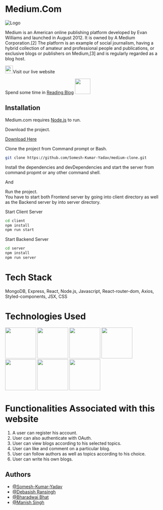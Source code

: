 # Medium.Com

![Logo](https://miro.medium.com/max/8976/1*Ra88BZ-CSTovFS2ZSURBgg.png)

Medium is an American online publishing platform developed by Evan Williams and launched in August 2012. It is owned by A Medium Corporation.[2] The platform is an example of social journalism, having a hybrid collection of amateur and professional people and publications, or exclusive blogs or publishers on Medium,[3] and is regularly regarded as a blog host.

<img src="https://raw.githubusercontent.com/MartinHeinz/MartinHeinz/master/wave.gif" width="25px">Visit our live website

Spend some time in [Reading Blog](https://medium.com/@d_ransingh88/a-cloned-version-of-medium-com-c6f18187cacf) <img src="http://clipart-library.com/img/674255.gif" width="50px">


## Installation

Medium.com requires [Node.js](https://nodejs.org/) to run.

Download the project.

[Download Here](https://github.com/Somesh-Kumar-Yadav/medium-clone/archive/refs/heads/master.zip)


Clone the project from Command prompt or Bash.

```bash
git clone https://github.com/Somesh-Kumar-Yadav/medium-clone.git
```

Install the dependencies and devDependencies and start the server from command propmt or any other command shell.

And

Run the project.  
You have to start both Frontend server by going into client directory as well as the Backend server by into server directory.

Start Client Server
```bash
cd client
npm install
npm run start
```

Start Backend Server
```bash
cd server
npm install
npm run server
```

# Tech Stack

MongoDB, Express, React, Node.js, Javascript, React-router-dom, Axios, Styled-components, JSX, CSS

# Technologies Used

<p float="left">
    <img src="https://devanshusehgal.github.io/portfolio/assets/tags/mongodb.png" width="100" height="100">
    <img src="https://images.tute.io/tute/topic/express-js.png" width="100" height="100">
    <img src="https://yogalayout.com/static/reactnative.4e03ea5d.png" width="100" height="100">
    <img src="https://cdn3.iconfinder.com/data/icons/popular-services-brands/512/node-512.png" width="100" height="100">
    <img src="https://raw.githubusercontent.com/krishaayjois21/krishaayjois21/master/assets/javascript.png" width="100" height="100">
    <img src="https://cdn.pixabay.com/photo/2017/08/05/11/16/logo-2582748_640.png" width="100" height="100">
    <img src="https://cdn.pixabay.com/photo/2017/08/05/11/16/logo-2582747_640.png" width="100" height="100">
 </p>



# Functionalities Associated with this website

1. A user can register his account.
2. User can also authenticate with OAuth.
3. User can view blogs according to his selected topics.
4. User can like and comment on a particular blog.
5. User can follow authors as well as topics according to his choice.
6. User can write his own blogs. 

## Authors

- [@Somesh-Kumar-Yadav](https://github.com/Somesh-Kumar-Yadav)
- [@Debasish Ransingh](https://github.com/Ransingh88)
- [@Bharadwaj Bhat](https://github.com/bharadwaj-bhat)
- [@Manish Singh](https://github.com/ManishSinghBhadouria)

